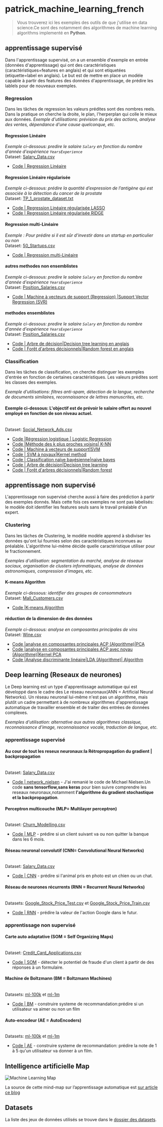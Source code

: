 # patrick_machine_learning_french


> Vous trouverez ici les exemples des outils de que j'utilise en data science.Ce sont des notamment des algorithmes de machine learning algorithms implementé en **Python**.


## apprentissage supervisé

Dans l'apprentissage supervisé, on a un ensemble d'exemple en entrée (données d'apprentissage) qui ont des caractéristiques (caractéristiques=features en anglais) et qui sont etiquetées (etiquette=label en anglais).
Le but est de mettre en place un modèle capable à partir des features des données d'apprentissage, de prédire les lablels pour de nouveaux exemples.

### Regression

Dans les tâches de regression les valeurs prédites sont des nombres reels. 
Dans la pratique on cherche la droite, le plan, l'herperplan qui colle le mieux aux données.
_Exemple d'utilisations: prévision du prix des actions, analyse des ventes, dépendance d'une cause quelconque, etc._

####  Regression Linéaire 

_Exemple ci-dessous: predire le salaire `Salary`  en fonction du nombre d'année d'expérience `YearsExperience`_
<br>Dataset: [Salary_Data.csv](dataset/Salary_Data.csv) 
-  [Code | Regression Linéaire](supervised_learning/regression/simple_linear_regression.py) 

####  Regression Linéaire régularisée

_Exemple ci-dessous: prédire la quantité d’expression de l’antigène qui est associée à la détection du cancer de la prostate_
<br>Dataset: [TP_1_prostate_dataset.txt](dataset/TP_1_prostate_dataset.txt) 
-  [Code | Regression Linéaire régularisée LASSO](supervised_learning/regression/Regression_regularized_lasso.py)
-  [Code | Regression Linéaire régularisée RIDGE](supervised_learning/regression/Regression_regularized_ridge.py)

####  Regression multi-Linéaire

_Exemple : Pour prédire si il est sûr d'investir dans un startup en particulier ou non_
<br>Dataset: [50_Startups.csv](dataset/50_Startups.csv) 
-  [Code | Regression multi-Linéaire](supervised_learning/regression/multiple_linear_regression.py)

####  autres methodes non ensemblistes

_Exemple ci-dessous: predire le salaire `Salary`  en fonction du nombre d'année d'expérience `YearsExperience`_
<br>Dataset: [Position_Salaries.csv](dataset/Position_Salaries.csv) 
-  [Code | Machine à vecteurs de support (Regression) |Support Vector Regression (SVR)](supervised_learning/regression/svr.py) 

####  methodes ensemblistes

_Exemple ci-dessous: predire le salaire `Salary`  en fonction du nombre d'année d'expérience `YearsExperience`_
<br>Dataset: [Position_Salaries.csv](dataset/Position_Salaries.csv) 
-  [Code | Arbre de décision|Decision tree learning en anglais](ensemble_learning/boosting/decision_tree_regression.py) 
-  [Code | Forêt d'arbres décisionnels|Random forest en anglais](ensemble_learning/bagging/random_forest_regression.py)

### Classification

Dans les tâches de classification, on cherche distinguer les exemples d'entrée en fonction de certaines caractéristiques.
Les valeurs prédites sont les classes des exemples.

_Exemple d'utilisations: filtres anti-spam, détection de la langue, recherche de documents similaires, reconnaissance de lettres manuscrites, etc._

#### Exemple ci-dessous: L'objectif est de prévoir le salaire offert au nouvel employé en fonction de son niveau actuel.
<br>Dataset: [Social_Network_Ads.csv](dataset/Social_Network_Ads.csv) 

-  [Code |Régression logistique | Logistic Regression](supervised_learning/classification/logistic_regression.py)
-  [Code |Méthode des k plus proches voisins| K-NN ](supervised_learning/classification/knn.py) 
-  [Code | Machine à vecteurs de support|SVM ](supervised_learning/classification/svm.py) 
-  [Code | SVM à noyaux|Kernel method ](supervised_learning/classification/kernel_svm.py) 
-  [Code | Classification naïve bayésienne|naive bayes ](supervised_learning/classification/naive_bayes.py) 
-  [Code | Arbre de décision|Decision tree learning ](supervised_learning/ensemble_learning/boosting/decision_tree_classification.py) 
-  [Code | Forêt d'arbres décisionnels|Random forest ](supervised_learning/ensemble_learning/bagging/random_forest_classification.py)

## apprentissage non supervisé

L'apprentissage non supervisé cherche aussi à faire des prédiction à partir des exemples donnés.
Mais cette fois ces exemples ne sont pas labelisés: le modèle doit identifier les features seuls sans le travail préalable d'un expert.

### Clustering

Dans les tâches de Clustering, le modèle modèle apprend à sbdiviser les données qu'ont lui fournies selon des caractéristiques inconnues au préalable. 
L'algorithme lui-même décide quelle caractéristique utiliser pour le fractionnement.

_Exemples d'utilisation: segmentation du marché, analyse de réseaux sociaux, organisation de clusters informatiques, analyse de données astronomiques, compression d'images, etc._

#### K-means Algorithm

_Exemple ci-dessous: identifier des groupes de consommateurs_
<br>Dataset: [Mall_Customers.csv](dataset/Mall_Customers.csv) 
-  [Code |K-means Algorithm](unsupervised_learning/Clustering/kmeans.py) 

#### réduction de la dimension de des données

_Exemple ci-dessous: analyse en composantes principales de vins_
<br>Dataset: [Wine.csv](dataset/Wine.csv) 

-  [Code |analyse en composantes principales ACP (Algorithme)|PCA ](unsupervised_learning/dimensionality_Reduction/pca.py) 
-  [Code |analyse en composantes principales ACP avec noyau (Algorithme)|Kernel PCA ](unsupervised_learning/dimensionality_Reduction/lda.py) 
-  [Code |Analyse discriminante linéaire|LDA  (Algorithme)| Algorithm](unsupervised_learning/dimensionality_Reduction/kernel_pca.py) 


## Deep learning (Reseaux de neurones)

Le Deep learning est un type d'apprentissage automatique qui est développé dans le cadre des Le réseau neuronaux(ANN = Artificial Neural Networks).
Un réseau neuronal lui-même n'est pas un algorithme, mais plutôt un cadre permettant à de nombreux algorithmes d'apprentissage automatique de travailler ensemble et de traiter des entrées de données complexes.

_Exemples d'utilisation: alternative aux autres algorithmes classique, reconnaissance d'image, reconnaissance vocale, traduction de langue, etc._

### apprentissage supervisé

#### Au cour de tout les reseux neuronaux:la Rétropropagation du gradient | backpropagation
<br>Dataset: [Salary_Data.csv](dataset/Salary_Data.csv) 
-  [Code | network_nielsen](deep_learning/network_nielsen.py) - J'ai remanié le code de Michael Nielsen.Un code **sans tensorflow,sans keras** pour bien suivre comprendre les reseaux neuronaux,notamment **l'algorithme du gradient stochastique et la backpropagation**.

#### Perceptron multicouche (MLP= Multilayer perceptron)
<br>Dataset: [Churn_Modelling.csv](deep_learning/ann.py) 
-  [Code | MLP](deep_learning/ann.py) - prédire si un client suivant va ou non quitter la banque dans les 6 mois.

#### Réseau neuronal convolutif (CNN= Convolutional Neural Networks)
<br>Dataset: [Salary_Data.csv](deep_learning/cnn.py) 
-  [Code | CNN](deep_learning/cnn.py) - prédire si l'animal pris en photo est un chien ou un chat.

#### Réseau de neurones récurrents (RNN = Recurrent Neural Networks)
<br>Datasets: [Google_Stock_Price_Test.csv](dataset/Google_Stock_Price_Test.csv) et [Google_Stock_Price_Train.csv](dataset/Google_Stock_Price_Train.csv) 
-  [Code | RNN](deep_learning/rnn.py) - prédire la valeur de l'action Google dans le futur.

### apprentissage non supervisé

#### Carte auto adaptative (SOM = Self Organizing Maps)
<br>Dataset: [Credit_Card_Applications.csv](supervised_learning/regression/simple_linear_regression.py) 
-  [Code | SOM](deep_learning/som.py) - détecter le potentiel de fraude d'un client à partir de des réponses à un formulaire.


#### Machine de Boltzmann (BM = Boltzmann Machines)
<br>Datasets: [ml-100k](deep_learning/rbm.py) et [ml-1m](supervised_learning/regression/simple_linear_regression.py) 
-  [Code | BM](deep_learning/rbm.py) - construire systeme de recommandation:prédire si un utilisateur va aimer ou non un film

#### Auto-encodeur (AE = AutoEncoders)
<br>Datasets: [ml-100k](supervised_learning/regression/simple_linear_regression.py) et [ml-1m](supervised_learning/regression/simple_linear_regression.py) 
-  [Code | AE](deep_learning/ae.py) - construire systeme de recommandation:  prédire la note de 1 à 5 qu'un utilisateur va donner à un film.



## Intelligence artificielle Map

![Machine Learning Map](machine-learning-map.png)

La source de cette mind-map sur l’apprentissage automatique est [sur article ce blog](https://vas3k.ru/blog/machine_learning/)

## Datasets

La liste des jeux de données utilisés se trouve dans le [dossier des datasets](dataset).
